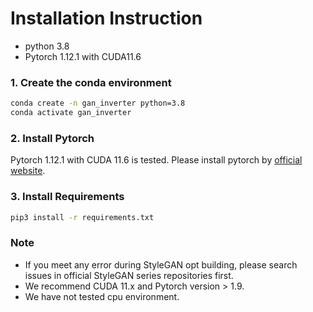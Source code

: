 # Installation Instruction

- python 3.8
- Pytorch 1.12.1 with CUDA11.6
### 1. Create the conda environment
```bash
conda create -n gan_inverter python=3.8
conda activate gan_inverter
```
### 2. Install Pytorch

Pytorch 1.12.1 with CUDA 11.6 is tested. Please install pytorch by [official website](https://pytorch.org/get-started/locally/).
### 3. Install Requirements
```bash
pip3 install -r requirements.txt
```

### Note
- If you meet any error during StyleGAN opt building, please search issues in official StyleGAN series repositories first.
- We recommend CUDA 11.x and Pytorch version > 1.9.
- We have not tested cpu environment.